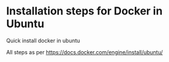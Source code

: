 # Installation steps for Docker in Ubuntu
Quick install docker in ubuntu

All steps as per
https://docs.docker.com/engine/install/ubuntu/
